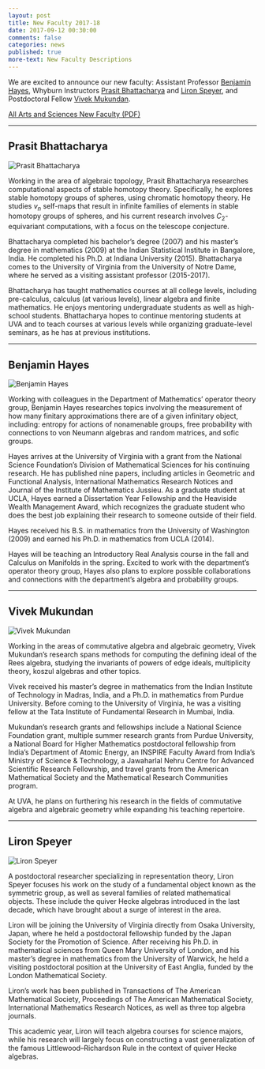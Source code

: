 ```yaml
---
layout: post
title: New Faculty 2017-18
date: 2017-09-12 00:30:00
comments: false
categories: news
published: true
more-text: New Faculty Descriptions
---
```


We are excited to announce our new faculty: Assistant Professor
[Benjamin Hayes](http://math.virginia.edu/people/brh5c/), Whyburn Instructors [Prasit Bhattacharya](http://math.virginia.edu/people/pb9wh/) and [Liron
Speyer](http://math.virginia.edu/people/ls2zz/), and Postdoctoral Fellow [Vivek Mukundan](http://math.virginia.edu/people/vm6y/).

[All Arts and Sciences New Faculty (PDF)](http://as.virginia.edu/sites/as.virginia.edu/files/resources/uva_as_newfacultybooklet_2017-2018.pdf)

<!--more-->

---

## Prasit Bhattacharya

<img src="{{site.url}}/img/people/Bhattacharya.jpg" alt="Prasit Bhattacharya" style="max-width:30%">

Working in the area of algebraic
topology, Prasit Bhattacharya
researches computational aspects of
stable homotopy theory. Specifically,
he explores stable homotopy
groups of spheres, using chromatic
homotopy theory. He studies $v_n$ self-maps
that result in infinite
families of elements in stable
homotopy groups of spheres, and
his current research involves $C_2$-
equivariant computations, with a
focus on the telescope conjecture.

Bhattacharya completed his
bachelor’s degree (2007) and his
master’s degree in mathematics
(2009) at the Indian Statistical
Institute in Bangalore, India. He
completed his Ph.D. at Indiana University (2015).
Bhattacharya comes to the
University of Virginia from the University of Notre Dame, where he served
as a visiting assistant professor (2015-2017).

Bhattacharya has taught mathematics courses at all college levels,
including pre-calculus, calculus (at various levels), linear algebra and finite
mathematics. He enjoys mentoring undergraduate students as well as high-school
students. Bhattacharya hopes to continue mentoring students at
UVA and to teach courses at various levels while organizing graduate-level
seminars, as he has at previous institutions.

---

## Benjamin Hayes

<img src="{{site.url}}/img/people/Hayes.jpg" alt="Benjamin Hayes" style="max-width:30%">

Working with colleagues in the
Department of Mathematics’
operator theory group, Benjamin
Hayes researches topics involving the
measurement of how many finitary
approximations there are of a given
infinitary object, including: entropy
for actions of nonamenable groups,
free probability with connections to
von Neumann algebras and random
matrices, and sofic groups.

Hayes arrives at the University
of Virginia with a grant from the
National Science Foundation’s
Division of Mathematical Sciences
for his continuing research. He has
published nine papers, including
articles in Geometric and Functional
Analysis, International Mathematics Research Notices and Journal of
the Institute of Mathematics Jussieu. As a graduate student at UCLA,
Hayes earned a Dissertation Year Fellowship and the Heaviside Wealth
Management Award, which recognizes the graduate student who does the
best job explaining their research to someone outside of their field.

Hayes received his B.S. in mathematics from the University of Washington
(2009) and earned his Ph.D. in mathematics from UCLA (2014).

Hayes will be teaching an Introductory Real Analysis course in the fall and
Calculus on Manifolds in the spring. Excited to work with the department’s
operator theory group, Hayes also plans to explore possible collaborations
and connections with the department’s algebra and probability groups.

---

## Vivek Mukundan

<img src="{{site.url}}/img/people/Mukundan.jpg" alt="Vivek Mukundan" style="max-width:30%">

Working in the areas of commutative
algebra and algebraic geometry,
Vivek Mukundan’s research spans
methods for computing the defining
ideal of the Rees algebra, studying the
invariants of powers of edge ideals,
multiplicity theory, koszul algebras
and other topics.

Vivek received his master’s degree
in mathematics from the Indian
Institute of Technology in Madras,
India, and a Ph.D. in mathematics
from Purdue University. Before
coming to the University of Virginia,
he was a visiting fellow at the Tata
Institute of Fundamental Research in
Mumbai, India.

Mukundan’s research grants and fellowships include a National Science
Foundation grant, multiple summer research grants from Purdue University,
a National Board for Higher Mathematics postdoctoral fellowship from
India’s Department of Atomic Energy, an INSPIRE Faculty Award from
India’s Ministry of Science & Technology, a Jawaharlal Nehru Centre
for Advanced Scientific Research Fellowship, and travel grants from
the American Mathematical Society and the Mathematical Research
Communities program.

At UVA, he plans on furthering his research in the fields of commutative
algebra and algebraic geometry while expanding his teaching repertoire.

---

## Liron Speyer

<img src="{{site.url}}/img/people/Speyer.jpg" alt="Liron Speyer" style="max-width:30%">

A postdoctoral researcher specializing
in representation theory, Liron Speyer
focuses his work on the study of a
fundamental object known as the
symmetric group, as well as several
families of related mathematical
objects. These include the quiver
Hecke algebras introduced in the last
decade, which have brought about a
surge of interest in the area.

Liron will be joining the University
of Virginia directly from Osaka
University, Japan, where he held a
postdoctoral fellowship funded by the
Japan Society for the Promotion of
Science. After receiving his Ph.D. in
mathematical sciences from Queen
Mary University of London, and his
master’s degree in mathematics from the University of Warwick, he held a
visiting postdoctoral position at the University of East Anglia, funded by the
London Mathematical Society.

Liron’s work has been published in Transactions of The American
Mathematical Society, Proceedings of The American Mathematical
Society, International Mathematics Research Notices, as well as three top
algebra journals.

This academic year, Liron will teach algebra courses for science majors, while
his research will largely focus on constructing a vast generalization of the
famous Littlewood–Richardson Rule in the context of quiver Hecke algebras.

